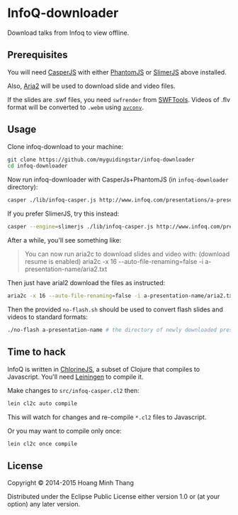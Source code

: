# InfoQ-downloader

Download talks from Infoq to view offline.

## Prerequisites

You will need [CasperJS][1] with either [PhantomJS][2] or [SlimerJS][3] above installed.

Also, [Aria2][4] will be used to download slide and video files.

If the slides are .swf files, you need `swfrender` from
[SWFTools][5]. Videos of .flv format will be converted to `.webm` using
[`avconv`][6].

[1]: http://casperjs.org
[2]: http://phantomjs.org
[3]: http://slimerjs.org
[4]: http://aria2.sourceforge.net
[5]: http://wiki.swftools.org/wiki/Swfrender
[6]: https://libav.org/avconv.html

## Usage

Clone infoq-download to your machine:

```bash
git clone https://github.com/myguidingstar/infoq-downloader
cd infoq-downloader
```

Now run infoq-downloader with CasperJs+PhantomJS (in `infoq-downloader` directory):

```bash
casper ./lib/infoq-casper.js http://www.infoq.com/presentations/a-presentation-name
```
If you prefer SlimerJS, try this instead:

```bash
casper --engine=slimerjs ./lib/infoq-casper.js http://www.infoq.com/presentations/a-presentation-name
```

After a while, you'll see something like:
> You can now run aria2c to download slides and video with:
> (download resume is enabled)
> aria2c -x 16 --auto-file-renaming=false -i a-presentation-name/aria2.txt

Then just have arial2 download the files as instructed:

```bash
aria2c -x 16 --auto-file-renaming=false -i a-presentation-name/aria2.txt
```

Then the provided `no-flash.sh` should be used to convert flash slides
and videos to standard formats:

```bash
./no-flash a-presentation-name # the directory of newly downloaded presentation
```

## Time to hack

InfoQ is written in [ChlorineJS][7], a subset of Clojure that compiles
to Javascript. You'll need [Leiningen][8] to compile it.

[7]: https://github.com/chlorinejs
[8]: http://leiningen.org

Make changes to `src/infoq-casper.cl2` then:

```bash
lein cl2c auto compile
```

This will watch for changes and re-compile `*.cl2` files to Javascript.

Or you may want to compile only once:

```bash
lein cl2c once compile
```

## License

Copyright © 2014-2015 Hoang Minh Thang

Distributed under the Eclipse Public License either version 1.0 or (at
your option) any later version.
